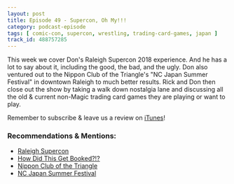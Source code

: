 ```yaml
---
layout: post
title: Episode 49 - Supercon, Oh My!!!
category: podcast-episode
tags: [ comic-con, supercon, wrestling, trading-card-games, japan ]
track_id: 488757285
---
```


This week we cover Don's Raleigh Supercon 2018 experience.  And he has a lot to say about it, including the good, the bad, and the ugly.  Don also ventured out to the Nippon Club of the Triangle's "NC Japan Summer Festival" in downtown Raleigh to much better results.  Rick and Don then close out the show by taking a walk down nostalgia lane and discussing all the old & current non-Magic trading card games they are playing or want to play.

Remember to subscribe & leave us a review on [iTunes](https://itunes.apple.com/us/podcast/the-rick-don-show/id1229942938)!

<!--more-->

### Recommendations & Mentions:
- [Raleigh Supercon](https://raleighsupercon.com/)
- [How Did This Get Booked?!?](https://www.howdidthisgetbooked.com/)
- [Nippon Club of the Triangle](https://trianglejapanclub.org/)
- [NC Japan Summer Festival](https://www.ncjapanfest.org/)
